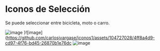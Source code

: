 # Iconos de Selección

Se puede seleccionar entre bicicleta, moto o carro. 

![image](https://github.com/carlosjvargase/iconos1/assets/104727028/68e79ed9-a02e-4e76-a4cd-df569669e247)
}![image](https://github.com/carlosjvargase/iconos1/assets/104727028/4ff8a4d9-cd97-4f76-bd45-26870b1e76dc
![image](https://github.com/carlosjvargase/iconos1/assets/104727028/1189b510-a662-40e8-a058-f747b890ae82)

